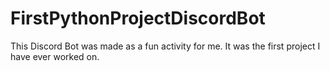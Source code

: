 # FirstPythonProjectDiscordBot

This Discord Bot was made as a fun activity for me. It was the first project I have ever worked on.

